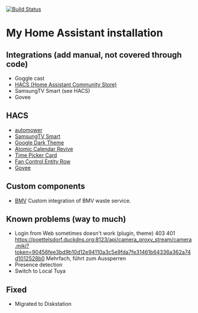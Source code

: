[![Build Status](https://travis-ci.org/ChrLipp/ha-config.svg)](https://travis-ci.org/ChrLipp/ha-config)

# My Home Assistant installation

## Integrations (add manual, not covered through code)

- Goggle cast
- [HACS (Home Assistant Community Store)](https://github.com/hacs/integration)
- SamsungTV Smart (see HACS)
- Govee

##  HACS

- [automower](https://github.com/walthowd/ha-automower)
- [SamsungTV Smart](https://github.com/ollo69/ha-samsungtv-smart)
- [Google Dark Theme](https://github.com/JuanMTech/google_dark_theme)
- [Atomic Calendar Revive](https://github.com/marksie1988/atomic-calendar-revive)
- [Time Picker Card](https://github.com/GeorgeSG/lovelace-time-picker-card)
- [Fan Control Entity Row](https://github.com/finity69x2/fan-control-entity-row)
- [Govee](https://github.com/LaggAt/hacs-govee)

##  Custom components

- [BMV](https://www.bmv.at/service/muellabfuhrtermine.html)
  Custom integration of BMV waste service.

##  Known problems (way to much)

- Login from Web sometimes doesn't work (plugin, theme)
  403 401 https://poettelsdorf.duckdns.org:8123/api/camera_proxy_stream/camera.miki?token=90456fee3bd9b10d12e94110a3c5e9fda7fe31461b64336a362a74d1012528b0
  Mehrfach, führt zum Aussperren
- Presence detection
- Switch to Local Tuya

## Fixed

- Migrated to Diskstation

